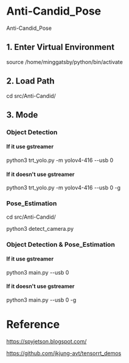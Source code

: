 # Anti-Candid_Pose
Anti-Candid_Pose

## 1. Enter Virtual Environment
source /home/minggatsby/python/bin/activate

## 2. Load Path
cd src/Anti-Candid/

## 3. Mode
### Object Detection

#### If it use gstreamer
python3 trt_yolo.py -m yolov4-416 --usb 0

#### If it doesn't use gstreamer
python3 trt_yolo.py -m yolov4-416 --usb 0 -g 


### Pose_Estimation

cd src/Anti-Candid/

python3 detect_camera.py


### Object Detection & Pose_Estimation

#### If it use gstreamer
python3 main.py --usb 0

#### If it doesn't use gstreamer
python3 main.py --usb 0 -g 


# Reference
https://spyjetson.blogspot.com/

https://github.com/jkjung-avt/tensorrt_demos